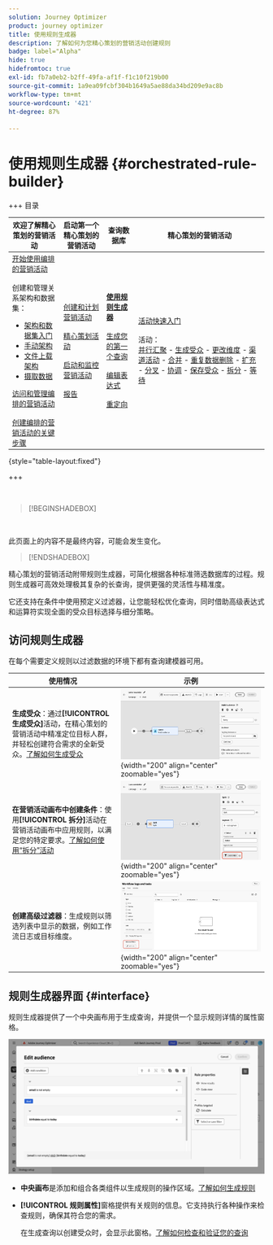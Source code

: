 ```yaml
---
solution: Journey Optimizer
product: journey optimizer
title: 使用规则生成器
description: 了解如何为您精心策划的营销活动创建规则
badge: label="Alpha"
hide: true
hidefromtoc: true
exl-id: fb7a0eb2-b2ff-49fa-af1f-f1c10f219b00
source-git-commit: 1a9ea09fcbf304b1649a5ae88da34bd209e9ac8b
workflow-type: tm+mt
source-wordcount: '421'
ht-degree: 87%

---
```



# 使用规则生成器 {#orchestrated-rule-builder}

+++ 目录

| 欢迎了解精心策划的营销活动 | 启动第一个精心策划的营销活动 | 查询数据库 | 精心策划的营销活动 |
|---|---|---|---|
| [开始使用编排的营销活动](gs-orchestrated-campaigns.md)<br/><br/>创建和管理关系架构和数据集：</br> <ul><li>[架构和数据集入门](gs-schemas.md)</li><li>[手动架构](manual-schema.md)</li><li>[文件上载架构](file-upload-schema.md)</li><li>[摄取数据](ingest-data.md)</li></ul>[访问和管理编排的营销活动](access-manage-orchestrated-campaigns.md)<br/><br/>[创建编排的营销活动的关键步骤](gs-campaign-creation.md) | [创建和计划营销活动](create-orchestrated-campaign.md)<br/><br/>[精心策划活动](orchestrate-activities.md)<br/><br/>[启动和监控营销活动](start-monitor-campaigns.md)<br/><br/>[报告](reporting-campaigns.md) | <b>[使用规则生成器](orchestrated-rule-builder.md)</b><br/><br/>[生成您的第一个查询](build-query.md)<br/><br/>[编辑表达式](edit-expressions.md)<br/><br/>[重定向](retarget.md) | [活动快速入门](activities/about-activities.md)<br/><br/>活动：<br/>[并行汇聚](activities/and-join.md) - [生成受众](activities/build-audience.md) - [更改维度](activities/change-dimension.md) - [渠道活动](activities/channels.md) - [合并](activities/combine.md) - [重复数据删除](activities/deduplication.md) - [扩充](activities/enrichment.md) - [分叉](activities/fork.md) - [协调](activities/reconciliation.md) - [保存受众](activities/save-audience.md) - [拆分](activities/split.md) - [等待](activities/wait.md) |

{style="table-layout:fixed"}

+++

<br/>

>[!BEGINSHADEBOX]

</br>

此页面上的内容不是最终内容，可能会发生变化。

>[!ENDSHADEBOX]

精心策划的营销活动附带规则生成器，可简化根据各种标准筛选数据库的过程。规则生成器可高效处理极其复杂的长查询，提供更强的灵活性与精准度。

它还支持在条件中使用预定义过滤器，让您能轻松优化查询，同时借助高级表达式和运算符实现全面的受众目标选择与细分策略。

## 访问规则生成器

在每个需要定义规则以过滤数据的环境下都有查询建模器可用。

| 使用情况 | 示例 |
|  ---  |  ---  |
| **生成受众**：通过&#x200B;**[!UICONTROL 生成受众]**&#x200B;活动，在精心策划的营销活动中精准定位目标人群，并轻松创建符合需求的全新受众。[了解如何生成受众](../orchestrated/activities/build-audience.md) | ![显示如何访问受众创建界面的图像](assets/query-access-audience.png){width="200" align="center" zoomable="yes"} |
| **在营销活动画布中创建条件**：使用&#x200B;**[!UICONTROL 拆分]**&#x200B;活动在营销活动画布中应用规则，以满足您的特定要求。[了解如何使用“拆分”活动](../orchestrated/activities/split.md) | ![显示如何访问工作流自定义选项的图像](assets/query-access-split.png){width="200" align="center" zoomable="yes"} |
| **创建高级过滤器**：生成规则以筛选列表中显示的数据，例如工作流日志或目标维度。 | ![显示如何自定义列表过滤器的图像](assets/query-access-advanced-filters.png){width="200" align="center" zoomable="yes"} |

## 规则生成器界面 {#interface}

规则生成器提供了一个中央画布用于生成查询，并提供一个显示规则详情的属性窗格。

![显示规则生成器界面的图像](assets/rule-builder-interface.png)

* **中央画布**&#x200B;是添加和组合各类组件以生成规则的操作区域。[了解如何生成规则](../orchestrated/build-query.md)

* **[!UICONTROL 规则属性]**&#x200B;窗格提供有关规则的信息。它支持执行各种操作来检查规则，确保其符合您的需求。

  在生成查询以创建受众时，会显示此窗格。[了解如何检查和验证您的查询](build-query.md#check-and-validate-your-query)
